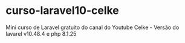 # curso-laravel10-celke
Mini  curso de Laravel gratuito do canal do Youtube Celke - Versão do lavarel v10.48.4 e php 8.1.25

